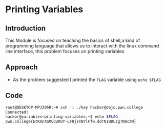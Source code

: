 # Printing Variables
## Introduction
This Module is focused on teaching the basics of shell,a kind of programming language that allows us to interact with the linux command line interface, this problem focuses on printing variables
## Approach
- As the problem suggested I printed the `FLAG` variable using `echo $FLAG`
## Code 
```bash
root@DESKTOP-MPJ395R:~# ssh -i ./key hacker@dojo.pwn.college
Connected!
hacker@variables~printing-variables:~$ echo $FLAG
pwn.college{EtKmnXGMQ3ZRUY-LF8jsYBYlFfw.ddTN1QDLzgTN0czW}
```

